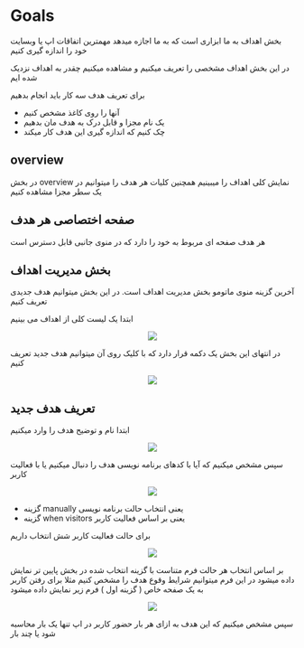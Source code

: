 # Goals

بخش اهداف به ما ابزاری است که به ما اجازه میدهد مهمترین اتفاقات اپ یا وبسایت خود را اندازه گیری کنیم

در این بخش اهداف مشخصی را تعریف میکنیم و مشاهده میکنیم چقدر به اهداف نزدیک شده ایم

برای تعریف هدف سه کار باید انجام بدهیم
* آنها را روی کاغذ مشخص کنیم
* یک نام مجزا و قابل درک به هدف مان بدهیم
* چک کنیم که اندازه گیری این هدف کار میکند

## overview

در بخش overview نمایش کلی اهداف را میبینیم
همچنین کلیات هر هدف را میتوانیم در یک سطر مجزا مشاهده کنیم

## صفحه اختصاصی هر هدف

هر هدف صفحه ای مربوط به خود را دارد که در منوی جانبی قابل دسترس است


## بخش مدیریت اهداف

آخرین گزینه منوی ماتومو بخش مدیریت اهداف است. در این بخش میتوانیم هدف جدیدی تعریف کنیم

ابتدا یک لیست کلی از اهداف می بینیم

<p align="center">
  <img src="/assets/images/matomo/goals-manage-list.png" />
</p>

در انتهای این بخش یک دکمه قرار دارد که با کلیک روی آن میتوانیم هدف جدید تعریف کنیم

<p align="center">
  <img src="/assets/images/matomo/goals-manage-add-a-new-goal.png" />
</p>

## تعریف هدف جدید

ابتدا نام و توضیح هدف را وارد میکنیم

<p align="center">
  <img src="/assets/images/matomo/goals-manage-add-a-new-goal-name-and-description.png" />
</p>

سپس مشخص میکنیم که آیا با کدهای برنامه نویسی هدف را دنبال میکنیم یا با فعالیت کاربر

<p align="center">
  <img src="/assets/images/matomo/goals-manage-add-a-new-goal-triggered-when.png" />
</p>

* گزینه manually یعنی انتخاب حالت برنامه نویسی
* گزینه when visitors یعنی بر اساس فعالیت کاربر

برای حالت فعالیت کاربر شش انتخاب داریم

<p align="center">
  <img src="/assets/images/matomo/goals-manage-add-a-new-goal-triggered-when-visitors.png" />
</p>

بر اساس انتخاب هر حالت فرم متناست با گزینه انتخاب شده در بخش پایین تر نمایش داده میشود
در این فرم میتوانیم شرایط وقوع هدف را مشخص کنیم
مثلا برای رفتن کاربر به یک صفحه خاص ( گزینه اول ) فرم زیر نمایش داده میشود

<p align="center">
  <img src="/assets/images/matomo/goals-manage-add-a-new-goal-triggered-when-visitors-visit-a-given-url.png" />
</p>

سپس مشخص میکنیم که این هدف به ازای هر بار حضور کاربر در اپ تنها یک بار محاسبه شود یا چند بار

